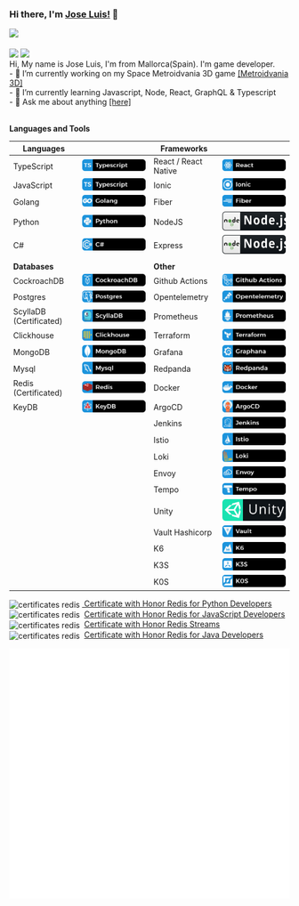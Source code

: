 ### Hi there, I'm [Jose Luis!](https://sosan.github.io/sosan/) 👋

<!-- 
My codesnadbox:
<a href="https://codesandbox.io/u/sosan">
  <img align="left" alt="Jose Luis | CodeSandbox" width="20px" src="https://raw.githubusercontent.com/sosan/sosan/master/assets/codesandbox.svg" />
</a> -->


<a href="https://twitter.com/joelwe34" target="_blank">
  <img height="35" src="https://img.shields.io/badge/-Twitter-1ca0f1?style=for-the-badge&labelColor=1ca0f1&logo=twitter&logoColor=white">
</a>
<br>
<br>
<img height="35" src="https://img.shields.io/github/followers/sosan?style=for-the-badge&logo=appveyor">
<img height="35" src="https://img.shields.io/github/stars/sosan?style=for-the-badge&logo=appveyor">

<br>
Hi, My name is Jose Luis, I'm from Mallorca(Spain). I'm game developer.<br>
- 🔭 I’m currently working on my Space Metroidvania 3D game <a href="https://github.com/sosan/spacemetroidvania3D">[Metroidvania 3D]</a><br>
- 🌱 I’m currently learning Javascript, Node, React, GraphQL & Typescript<br>
- 💬 Ask me about anything <a href="https://github.com/sosan/sosan/issues">[here]</a><br>
<br>



**Languages and Tools**

| **Languages**             |      | **Frameworks**    |      |
|---------------------------|------|-------------------|------|
|  TypeScript    |![Typescript](https://raw.githubusercontent.com/sosan/sosan/master/assets/typescript.svg)      |  React / React Native           |![React](https://raw.githubusercontent.com/sosan/sosan/master/assets/react.svg)      |
| JavaScript | ![Typescript](https://raw.githubusercontent.com/sosan/sosan/master/assets/typescript.svg) | Ionic               |![Ionic](https://raw.githubusercontent.com/sosan/sosan/master/assets/ionic.svg) |
|  Golang                   |![Golang](https://raw.githubusercontent.com/sosan/sosan/master/assets/golang.svg)      | Fiber            |![Fiber](https://raw.githubusercontent.com/sosan/sosan/master/assets/fiber.svg)      |
|  Python                   |![Python](https://raw.githubusercontent.com/sosan/sosan/master/assets/python.svg)      |  NodeJS           |![Nodejs](https://raw.githubusercontent.com/sosan/sosan/master/assets/nodejs.svg)      |
|  C#                       |![C#](https://raw.githubusercontent.com/sosan/sosan/master/assets/csharp.svg)      |Express          |![Express](https://raw.githubusercontent.com/sosan/sosan/master/assets/nodejs.svg)        |
|                           |      |                   |      |
|  **Databases**            |      |  **Other**        |      |
| CockroachDB |![CockrouchDB](https://raw.githubusercontent.com/sosan/sosan/master/assets/cockroachdb.svg)      |  Github Actions   |![Github Actions](https://raw.githubusercontent.com/sosan/sosan/master/assets/githubactions.svg)      |
| Postgres     |![Postgres](https://raw.githubusercontent.com/sosan/sosan/master/assets/postgres.svg)  | Opentelemetry    |![Opentelemetry](https://raw.githubusercontent.com/sosan/sosan/master/assets/opentelemetry.svg) |
|  ScyllaDB (Certificated)  |![ScyllaDB](https://raw.githubusercontent.com/sosan/sosan/master/assets/scylladb.svg)      |  Prometheus       |![Prometheus](https://raw.githubusercontent.com/sosan/sosan/master/assets/prometheus.svg)          |      |
|  Clickhouse               |![ClickHouse](https://raw.githubusercontent.com/sosan/sosan/master/assets/clickhouse.svg)                          |  Terraform        |![Terraform](https://raw.githubusercontent.com/sosan/sosan/master/assets/terraform.svg)      |
|  MongoDB                  |![Mongodb](https://raw.githubusercontent.com/sosan/sosan/master/assets/mongodb.svg)      |  Grafana          |![Grafana](https://raw.githubusercontent.com/sosan/sosan/master/assets/grafana.svg)      |
|  Mysql                    |![Mysql](https://raw.githubusercontent.com/sosan/sosan/master/assets/mysql.svg)      |  Redpanda         |![Redpanda](https://raw.githubusercontent.com/sosan/sosan/master/assets/redpanda.svg) |
|  Redis (Certificated)     |![Redis](https://raw.githubusercontent.com/sosan/sosan/master/assets/redis.svg)      |  Docker           |![Docker](https://raw.githubusercontent.com/sosan/sosan/master/assets/docker.svg)      |
|  KeyDB  |![KeyDB](https://raw.githubusercontent.com/sosan/sosan/master/assets/keydb.svg)    |  ArgoCD           |![ArgoCD](https://raw.githubusercontent.com/sosan/sosan/master/assets/argocd.svg)      |
|                           |      |  Jenkins          |![Jenkins](https://raw.githubusercontent.com/sosan/sosan/master/assets/jenkins.svg)      |
| | | Istio            |![Istio](https://raw.githubusercontent.com/sosan/sosan/master/assets/istio.svg) |
| | | Loki             |![Loki](https://raw.githubusercontent.com/sosan/sosan/master/assets/loki.svg) |
| | | Envoy            |![Envoy](https://raw.githubusercontent.com/sosan/sosan/master/assets/envoy.svg) |
| | | Tempo            |![Tempo](https://raw.githubusercontent.com/sosan/sosan/master/assets/tempo.svg) |
|                           |      |  Unity            |![Unity](https://raw.githubusercontent.com/sosan/sosan/master/assets/unity.svg)      |
| | | Vault Hashicorp  |![Vault](https://raw.githubusercontent.com/sosan/sosan/master/assets/vault.svg) |
| | | K6               |![K6](https://raw.githubusercontent.com/sosan/sosan/master/assets/k6.svg) |
| | | K3S   |![K3S](https://raw.githubusercontent.com/sosan/sosan/master/assets/k3s.svg)| 
| | | K0S   |![K0S](https://raw.githubusercontent.com/sosan/sosan/master/assets/k0s.svg)| 


<img align="center" src="https://university.redislabs.com/static/certificates/images/ico-honor.png" height="20" alt="certificates redis" />&nbsp;<a href="https://university.redislabs.com/certificates/user/3498/course/course-v1:redislabs+RU102PY+2020_01" target="_blank">
Certificate with Honor Redis for Python Developers</a>
<br>
<img align="center" src="https://university.redislabs.com/static/certificates/images/ico-honor.png" height="20" alt="certificates redis" />&nbsp;
<a href="https://university.redislabs.com/certificates/user/3498/course/course-v1:redislabs+RU102JS+2020_04" target="_blank">
Certificate with Honor Redis for JavaScript Developers
</a>
<br>
<img align="center" src="https://university.redislabs.com/static/certificates/images/ico-honor.png" height="20" alt="certificates redis" />&nbsp;
<a href="https://university.redislabs.com/certificates/user/3498/course/course-v1:redislabs+RU202+2020_01" target="_blank">
Certificate with Honor Redis Streams
</a>
<br>
<img align="center" src="https://university.redislabs.com/static/certificates/images/ico-honor.png" height="20" alt="certificates redis" />&nbsp;
<a href="https://university.redislabs.com/certificates/user/3498/course/course-v1:redislabs+RU102J+2019_06" target="_blank">
Certificate with Honor Redis for Java Developers
</a>

<img align="center" src="/github-metrics.svg" alt="Metrics" width="512">

<!-- <a href="https://github.com/sosan">
  <img align="center" src="https://github-readme-stats-flame.vercel.app/api?username=sosan&show_icons=true&theme=monokai" alt="github stats" />
</a>

<a href="https://github.com/sosan">
  <img align="center" src="https://github-readme-stats-flame.vercel.app/api/top-langs/?username=sosan&show_icons=true&theme=monokai" alt="github top languages stats" />
</a> -->



